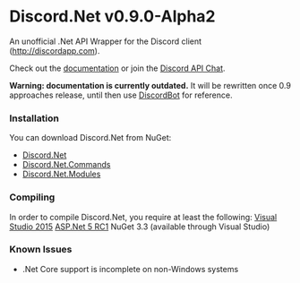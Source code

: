 # Discord.Net v0.9.0-Alpha2
An unofficial .Net API Wrapper for the Discord client (http://discordapp.com).

Check out the [documentation](https://discordnet.readthedocs.org/en/latest/) or join the [Discord API Chat](https://discord.gg/0SBTUU1wZTVjAMPx).

**Warning: documentation is currently outdated.**
It will be rewritten once 0.9 approaches release, until then use [DiscordBot](https://github.com/RogueException/DiscordBot) for reference.

### Installation
You can download Discord.Net from NuGet:
- [Discord.Net](https://www.nuget.org/packages/Discord.Net/)
- [Discord.Net.Commands](https://www.nuget.org/packages/Discord.Net.Commands/)
- [Discord.Net.Modules](https://www.nuget.org/packages/Discord.Net.Modules/)

### Compiling
In order to compile Discord.Net, you require at least the following:
[Visual Studio 2015](https://www.visualstudio.com/downloads/download-visual-studio-vs)
[ASP.Net 5 RC1](https://get.asp.net)
NuGet 3.3 (available through Visual Studio)

### Known Issues
- .Net Core support is incomplete on non-Windows systems
